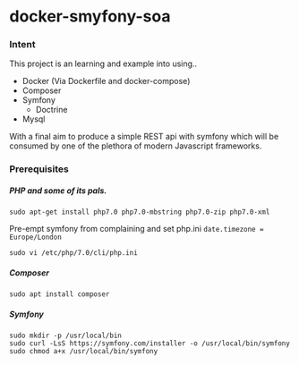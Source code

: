 # docker-smyfony-soa

### Intent

This project is an learning and example into using..

* Docker (Via Dockerfile and docker-compose)
* Composer
* Symfony
  * Doctrine
* Mysql

With a final aim to produce a simple REST api with symfony which will be consumed by one of the plethora of modern Javascript frameworks.

### Prerequisites

##### PHP and some of its pals.
`sudo apt-get install php7.0 php7.0-mbstring php7.0-zip php7.0-xml`

Pre-empt symfony from complaining and set php.ini `date.timezone = Europe/London`

`sudo vi /etc/php/7.0/cli/php.ini`

##### Composer
`sudo apt install composer`

##### Symfony
```
sudo mkdir -p /usr/local/bin
sudo curl -LsS https://symfony.com/installer -o /usr/local/bin/symfony
sudo chmod a+x /usr/local/bin/symfony
```



